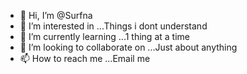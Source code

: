 - 👋 Hi, I’m @Surfna
- 👀 I’m interested in ...Things i dont understand
- 🌱 I’m currently learning ...1 thing at a time
- 💞️ I’m looking to collaborate on ...Just about anything
- 📫 How to reach me ...Email me

<!---
Surfna/Surfna is a ✨ special ✨ repository because its `README.md` (this file) appears on your GitHub profile.
You can click the Preview link to take a look at your changes.
--->
